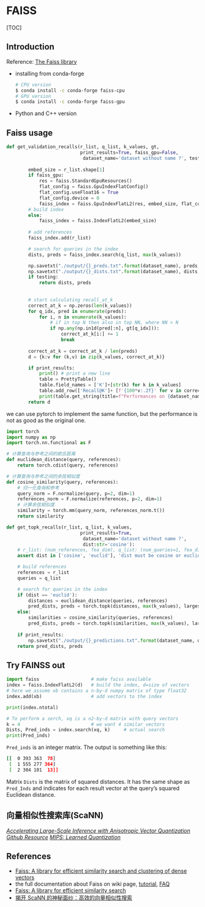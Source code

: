# FAISS

[TOC]

## Introduction

Reference: [The Faiss library](https://arxiv.org/abs/2401.08281)

+ installing from conda-forge  
  
    ```bash
    # CPU version
    $ conda install -c conda-forge faiss-cpu
    # GPU version
    $ conda install -c conda-forge faiss-gpu
    ```

+ Python and C++ version

## Faiss usage  

```python
def get_validation_recalls(r_list, q_list, k_values, gt,  
                           print_results=True, faiss_gpu=False, 
                            dataset_name='dataset without name ?', testing=False):
        
        embed_size = r_list.shape[1]
        if faiss_gpu:
            res = faiss.StandardGpuResources()
            flat_config = faiss.GpuIndexFlatConfig()
            flat_config.useFloat16 = True
            flat_config.device = 0
            faiss_index = faiss.GpuIndexFlatL2(res, embed_size, flat_config)
        # build index
        else:
            faiss_index = faiss.IndexFlatL2(embed_size)
        
        # add references
        faiss_index.add(r_list)

        # search for queries in the index
        dists, preds = faiss_index.search(q_list, max(k_values))

        np.savetxt("./output/{}_preds.txt".format(dataset_name), preds, fmt='%6.0f')
        np.savetxt("./output/{}_dists.txt".format(dataset_name), dists, fmt='%6.0f')
        if testing:
            return dists, preds
           
        
        # start calculating recall_at_k
        correct_at_k = np.zeros(len(k_values))
        for q_idx, pred in enumerate(preds):
            for i, n in enumerate(k_values):
                # if in top N then also in top NN, where NN > N
                if np.any(np.in1d(pred[:n], gt[q_idx])):
                    correct_at_k[i:] += 1
                    break
        
        correct_at_k = correct_at_k / len(preds)
        d = {k:v for (k,v) in zip(k_values, correct_at_k)}

        if print_results:
            print() # print a new line
            table = PrettyTable()
            table.field_names = ['K']+[str(k) for k in k_values]
            table.add_row(['Recall@K']+ [f'{100*v:.2f}' for v in correct_at_k])
            print(table.get_string(title=f"Performances on {dataset_name}")) 
        return d
```

we can use pytorch to implement the same function, but 
the performance is  not as good as the original one.

```python
import torch
import numpy as np
import torch.nn.functional as F

# 计算查询与参考之间的欧氏距离
def euclidean_distance(query, references):
    return torch.cdist(query, references)

# 计算查询与参考之间的余弦相似度
def cosine_similarity(query, references):
    # 归一化查询和参考
    query_norm = F.normalize(query, p=2, dim=1)
    references_norm = F.normalize(references, p=2, dim=1)
    # 计算余弦相似度
    similarity = torch.mm(query_norm, references_norm.t())
    return similarity

def get_topk_recalls(r_list, q_list, k_values,  
                           print_results=True,
                            dataset_name='dataset without name ?', 
                            dist:str='cosine'):
    # r_list: (num_references, fea_dim), q_list: (num_queries=1, fea_dim)
    assert dist in ['cosine', 'euclid'], 'dist must be cosine or euclid'

    # build references
    references = r_list 
    queries = q_list

    # search for queries in the index
    if (dist == 'euclid'):
        distances = euclidean_distance(queries, references)
        pred_dists, preds = torch.topk(distances, max(k_values), largest=False)
    else:
        similarities = cosine_similarity(queries, references) 
        pred_dists, preds = torch.topk(similarities, max(k_values), largest=True)
    
    if print_results:
        np.savetxt("./output/{}_predictions.txt".format(dataset_name, dist), preds, fmt='%6.0f')
    return pred_dists, preds
```

## Try FAINSS out

```python  
import faiss                   # make faiss available
index = faiss.IndexFlatL2(d)   # build the index, d=size of vectors 
# here we assume xb contains a n-by-d numpy matrix of type float32
index.add(xb)                  # add vectors to the index

print(index.ntotal)

# To perform a serch, xq is a n2-by-d matrix with query vectors
k = 4                          # we want 4 similar vectors
Dists, Pred_inds = index.search(xq, k)     # actual search
print(Pred_inds)
```

`Pred_inds` is an integer matrix. The output is something like this:

```bash
[[  0 393 363  78]
 [  1 555 277 364]
 [  2 304 101  13]]
```

Matrix `Dists` is the matrix of squared distances. It has the same shape as `Pred_Inds` and indicates for each result vector at the query’s squared Euclidean distance.

## 向量相似性搜索库(ScaNN) 

_[Accelerating Large-Scale Inference with Anisotropic Vector Quantization](https://arxiv.org/abs/1908.10396)_
_[Github Resource](https://github.com/google-research/google-research/tree/master/scann)_
_[MIPS: Learned Quantization](https://github.com/erikbern/ann-benchmarks#evaluated)_

## References

+ [Faiss: A library for efficient similarity search and clustering of dense vectors](https://github.com/facebookresearch/faiss)
+ the full documentation about Faiss on wiki page, [tutorial](https://github.com/facebookresearch/faiss/wiki/Getting-started),  [FAQ](https://github.com/facebookresearch/faiss/wiki/FAQ)
+ [Faiss: A library for efficient similarity search](https://engineering.fb.com/2017/03/29/data-infrastructure/faiss-a-library-for-efficient-similarity-search/)
+ [揭开 ScaNN 的神秘面纱：高效的向量相似性搜索](https://mp.weixin.qq.com/s/O9_eWwpA-B5IjKUSXfkJTA)